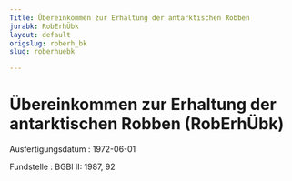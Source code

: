 ```yaml
---
Title: Übereinkommen zur Erhaltung der antarktischen Robben
jurabk: RobErhÜbk
layout: default
origslug: roberh_bk
slug: roberhuebk

---
```


# Übereinkommen zur Erhaltung der antarktischen Robben (RobErhÜbk)

Ausfertigungsdatum
:   1972-06-01

Fundstelle
:   BGBl II: 1987, 92

